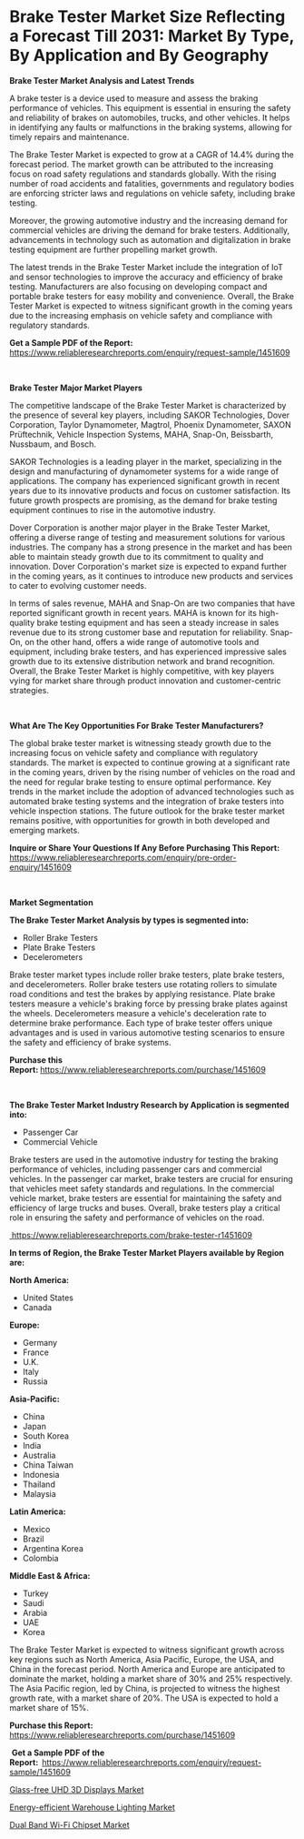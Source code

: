 <p><h1>Brake Tester Market Size Reflecting a Forecast Till 2031: Market By Type, By Application and By Geography</h1></p><p><strong>Brake Tester Market Analysis and Latest Trends</strong></p>
<p><p>A brake tester is a device used to measure and assess the braking performance of vehicles. This equipment is essential in ensuring the safety and reliability of brakes on automobiles, trucks, and other vehicles. It helps in identifying any faults or malfunctions in the braking systems, allowing for timely repairs and maintenance.</p><p>The Brake Tester Market is expected to grow at a CAGR of 14.4% during the forecast period. The market growth can be attributed to the increasing focus on road safety regulations and standards globally. With the rising number of road accidents and fatalities, governments and regulatory bodies are enforcing stricter laws and regulations on vehicle safety, including brake testing.</p><p>Moreover, the growing automotive industry and the increasing demand for commercial vehicles are driving the demand for brake testers. Additionally, advancements in technology such as automation and digitalization in brake testing equipment are further propelling market growth.</p><p>The latest trends in the Brake Tester Market include the integration of IoT and sensor technologies to improve the accuracy and efficiency of brake testing. Manufacturers are also focusing on developing compact and portable brake testers for easy mobility and convenience. Overall, the Brake Tester Market is expected to witness significant growth in the coming years due to the increasing emphasis on vehicle safety and compliance with regulatory standards.</p></p>
<p><strong>Get a Sample PDF of the Report:&nbsp;</strong> <a href="https://www.reliableresearchreports.com/enquiry/request-sample/1451609">https://www.reliableresearchreports.com/enquiry/request-sample/1451609</a></p>
<p>&nbsp;</p>
<p><strong>Brake Tester Major Market Players</strong></p>
<p><p>The competitive landscape of the Brake Tester Market is characterized by the presence of several key players, including SAKOR Technologies, Dover Corporation, Taylor Dynamometer, Magtrol, Phoenix Dynamometer, SAXON Prüftechnik, Vehicle Inspection Systems, MAHA, Snap-On, Beissbarth, Nussbaum, and Bosch. </p><p>SAKOR Technologies is a leading player in the market, specializing in the design and manufacturing of dynamometer systems for a wide range of applications. The company has experienced significant growth in recent years due to its innovative products and focus on customer satisfaction. Its future growth prospects are promising, as the demand for brake testing equipment continues to rise in the automotive industry.</p><p>Dover Corporation is another major player in the Brake Tester Market, offering a diverse range of testing and measurement solutions for various industries. The company has a strong presence in the market and has been able to maintain steady growth due to its commitment to quality and innovation. Dover Corporation's market size is expected to expand further in the coming years, as it continues to introduce new products and services to cater to evolving customer needs.</p><p>In terms of sales revenue, MAHA and Snap-On are two companies that have reported significant growth in recent years. MAHA is known for its high-quality brake testing equipment and has seen a steady increase in sales revenue due to its strong customer base and reputation for reliability. Snap-On, on the other hand, offers a wide range of automotive tools and equipment, including brake testers, and has experienced impressive sales growth due to its extensive distribution network and brand recognition. Overall, the Brake Tester Market is highly competitive, with key players vying for market share through product innovation and customer-centric strategies.</p></p>
<p>&nbsp;</p>
<p><strong>What Are The Key Opportunities For Brake Tester Manufacturers?</strong></p>
<p><p>The global brake tester market is witnessing steady growth due to the increasing focus on vehicle safety and compliance with regulatory standards. The market is expected to continue growing at a significant rate in the coming years, driven by the rising number of vehicles on the road and the need for regular brake testing to ensure optimal performance. Key trends in the market include the adoption of advanced technologies such as automated brake testing systems and the integration of brake testers into vehicle inspection stations. The future outlook for the brake tester market remains positive, with opportunities for growth in both developed and emerging markets.</p></p>
<p><strong>Inquire or Share Your Questions If Any Before Purchasing This Report:</strong> <a href="https://www.reliableresearchreports.com/enquiry/pre-order-enquiry/1451609">https://www.reliableresearchreports.com/enquiry/pre-order-enquiry/1451609</a></p>
<p>&nbsp;</p>
<p><strong>Market Segmentation</strong></p>
<p><strong>The Brake Tester Market Analysis by types is segmented into:</strong></p>
<p><ul><li>Roller Brake Testers</li><li>Plate Brake Testers</li><li>Decelerometers</li></ul></p>
<p><p>Brake tester market types include roller brake testers, plate brake testers, and decelerometers. Roller brake testers use rotating rollers to simulate road conditions and test the brakes by applying resistance. Plate brake testers measure a vehicle's braking force by pressing brake plates against the wheels. Decelerometers measure a vehicle's deceleration rate to determine brake performance. Each type of brake tester offers unique advantages and is used in various automotive testing scenarios to ensure the safety and efficiency of brake systems.</p></p>
<p><strong>Purchase this Report:&nbsp;</strong><a href="https://www.reliableresearchreports.com/purchase/1451609">https://www.reliableresearchreports.com/purchase/1451609</a></p>
<p>&nbsp;</p>
<p><strong>The Brake Tester Market Industry Research by Application is segmented into:</strong></p>
<p><ul><li>Passenger Car</li><li>Commercial Vehicle</li></ul></p>
<p><p>Brake testers are used in the automotive industry for testing the braking performance of vehicles, including passenger cars and commercial vehicles. In the passenger car market, brake testers are crucial for ensuring that vehicles meet safety standards and regulations. In the commercial vehicle market, brake testers are essential for maintaining the safety and efficiency of large trucks and buses. Overall, brake testers play a critical role in ensuring the safety and performance of vehicles on the road.</p></p>
<p><a href="https://www.reliableresearchreports.com/brake-tester-r1451609">&nbsp;https://www.reliableresearchreports.com/brake-tester-r1451609</a></p>
<p><strong>In terms of Region, the Brake Tester Market Players available by Region are:</strong></p>
<p>
    <p> <strong> North America: </strong>
        <ul>
            <li>United States</li>
            <li>Canada</li>
        </ul>
        </p> 
    <p> <strong> Europe: </strong>
        <ul>
            <li>Germany</li>
            <li>France</li>
            <li>U.K.</li>
            <li>Italy</li>
            <li>Russia</li>
        </ul>
        </p> 
    <p> <strong> Asia-Pacific: </strong>
        <ul>
            <li>China</li>
            <li>Japan</li>
            <li>South Korea</li>
            <li>India</li>
            <li>Australia</li>
            <li>China Taiwan</li>
            <li>Indonesia</li>
            <li>Thailand</li>
            <li>Malaysia</li>
        </ul>
        </p> 
    <p> <strong> Latin America: </strong>
        <ul>
            <li>Mexico</li>
            <li>Brazil</li>
            <li>Argentina Korea</li>
            <li>Colombia</li>
        </ul>
        </p> 
    <p> <strong> Middle East & Africa: </strong>
        <ul>
            <li>Turkey</li>
            <li>Saudi</li>
            <li>Arabia</li>
            <li>UAE</li>
            <li>Korea</li>
        </ul>
    </p>
    </p>
<p><p>The Brake Tester Market is expected to witness significant growth across key regions such as North America, Asia Pacific, Europe, the USA, and China in the forecast period. North America and Europe are anticipated to dominate the market, holding a market share of 30% and 25% respectively. The Asia Pacific region, led by China, is projected to witness the highest growth rate, with a market share of 20%. The USA is expected to hold a market share of 15%.</p></p>
<p><strong>Purchase this Report: </strong><a href="https://www.reliableresearchreports.com/purchase/1451609">https://www.reliableresearchreports.com/purchase/1451609</a></p>
<p>&nbsp;<strong>Get a Sample PDF of the Report:&nbsp;&nbsp;</strong><a href="https://www.reliableresearchreports.com/enquiry/request-sample/1451609">https://www.reliableresearchreports.com/enquiry/request-sample/1451609</a></p>
<p><strong></strong></p>
<p><p><a href="https://github.com/tyleolden34345/Market-Research-Report-List-1/blob/main/glass-free-uhd-3d-displays-market.md">Glass-free UHD 3D Displays Market</a></p><p><a href="https://github.com/ferandochandle/Market-Research-Report-List-1/blob/main/energy-efficient-warehouse-lighting-market.md">Energy-efficient Warehouse Lighting Market</a></p><p><a href="https://github.com/trackie2000/Market-Research-Report-List-1/blob/main/dual-band-wi-fi-chipset-market.md">Dual Band Wi-Fi Chipset Market</a></p></p>